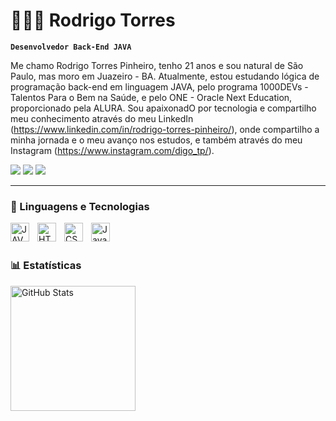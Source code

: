 # 👩🏻‍💻 Rodrigo Torres

**`Desenvolvedor Back-End JAVA`**

Me chamo Rodrigo Torres Pinheiro, tenho 21 anos e sou natural de São Paulo, mas moro em Juazeiro - BA. Atualmente, estou estudando lógica de programação back-end em linguagem JAVA, pelo programa 1000DEVs - Talentos Para o Bem na Saúde, e pelo ONE - Oracle Next Education, proporcionado pela ALURA. Sou apaixonadO por tecnologia e compartilho meu conhecimento através do meu LinkedIn (https://www.linkedin.com/in/rodrigo-torres-pinheiro/), onde compartilho a minha jornada e o meu avanço nos estudos, e também através do meu Instagram (https://www.instagram.com/digo_tp/).

<div> 
  <a href="https://www.instagram.com/digo_tp/" target="_blank"><img src="https://img.shields.io/badge/-Instagram-%23E4405F?style=for-the-badge&logo=instagram&logoColor=white" target="_blank"></a> 
  <a href = "mailto:rodrigotorresp03@gmail.com"><img src="https://img.shields.io/badge/-Gmail-%23333?style=for-the-badge&logo=gmail&logoColor=white" target="_blank"></a>
  <a href="https://www.linkedin.com/in/rodrigo-torres-pinheiro/" target="_blank"><img src="https://img.shields.io/badge/-LinkedIn-%230077B5?style=for-the-badge&logo=linkedin&logoColor=white" target="_blank"></a> 
  
</div>


---

### 🤖 Linguagens e Tecnologias

<img 
    align="left" 
    alt="JAVA"
    title="JAVA" 
    width="30px" 
    style="padding-right: 10px;" 
    src="https://cdn.jsdelivr.net/gh/devicons/devicon@latest/icons/java/java-original.svg" 
/>
<img 
    align="left" 
    alt="HTML"
    title="HTML" 
    width="30px" 
    style="padding-right: 10px;" 
    src="https://cdn.jsdelivr.net/gh/devicons/devicon@latest/icons/html5/html5-original.svg" 
/>
<img 
    align="left" 
    alt="CSS" 
    title="CSS"
    width="30px" 
    style="padding-right: 10px;" 
    src="https://cdn.jsdelivr.net/gh/devicons/devicon@latest/icons/css3/css3-original.svg" 
/>
<img 
    align="left" 
    alt="JavaScript" 
    title="JavaScript"
    width="30px" 
    style="padding-right: 10px;" 
    src="https://cdn.jsdelivr.net/gh/devicons/devicon@latest/icons/javascript/javascript-original.svg" 
/>

<br/>
<br/>

### 📊 Estatísticas

<p>
  <img 
    align="left" 
    alt="GitHub Stats" 
    height="200" 
    style="padding-right: 10px;" 
    src="https://github-readme-stats.vercel.app/api?username=rodrigo-tp&show_icons=true&theme=tokyonight&include_all_commits=true&locale=pt-br" 
  />



</p>
